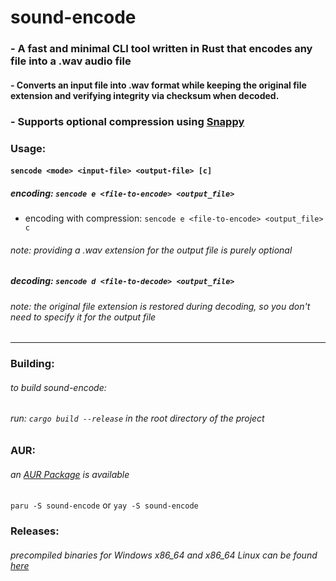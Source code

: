# **sound-encode**

### - A fast and minimal CLI tool written in Rust that encodes any file into a .wav audio file

#### - Converts an input file into .wav format while keeping the original file extension and verifying integrity via checksum when decoded.

### - Supports optional compression using [Snappy](https://github.com/google/snappy)

### Usage:

#### `sencode <mode> <input-file> <output-file> [c] `

##### encoding: `sencode e <file-to-encode> <output_file>`

- encoding with compression: `sencode e <file-to-encode> <output_file> c`

###### note: providing a .wav extension for the output file is purely optional

##### decoding: `sencode d <file-to-decode> <output_file>`

###### note: the original file extension is restored during decoding, so you don't need to specify it for the output file

---

### Building:

###### to build sound-encode:

###### run: `cargo build --release` in the root directory of the project

### AUR:

###### an [AUR Package](https://aur.archlinux.org/packages/sound-encodehttps:/) is available

`paru -S sound-encode`
or
`yay -S sound-encode`

### Releases:

###### precompiled binaries for Windows x86_64 and x86_64 Linux can be found [here](https://github.com/valaxiar/sound-encode/releases/)
